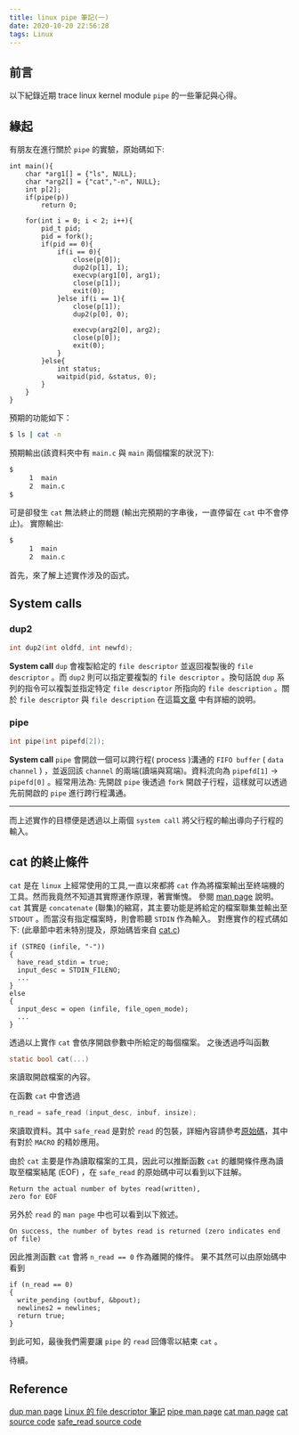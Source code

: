 ```yaml
---
title: linux pipe 筆記(一)
date: 2020-10-20 22:56:28
tags: Linux
---
```

## 前言
以下紀錄近期 trace linux kernel module `pipe` 的一些筆記與心得。
## 緣起
有朋友在進行關於 `pipe` 的實驗，原始碼如下:
```c=
int main(){
    char *arg1[] = {"ls", NULL};
    char *arg2[] = {"cat","-n", NULL};
    int p[2];
    if(pipe(p))
        return 0;

    for(int i = 0; i < 2; i++){
        pid_t pid;
        pid = fork();
        if(pid == 0){
            if(i == 0){
                close(p[0]);
                dup2(p[1], 1);
                execvp(arg1[0], arg1);
                close(p[1]);
                exit(0);
            }else if(i == 1){
                close(p[1]);
                dup2(p[0], 0);

                execvp(arg2[0], arg2);
                close(p[0]);
                exit(0);
            }
        }else{
            int status;
            waitpid(pid, &status, 0);
        }
    }
}
```

預期的功能如下：
```bash
$ ls | cat -n
```
預期輸出(該資料夾中有 `main.c` 與 `main` 兩個檔案的狀況下):
```bash
$
     1	main
     2	main.c
$
```

可是卻發生 `cat` 無法終止的問題 (輸出完預期的字串後，一直停留在 `cat` 中不會停止)。
實際輸出:
```bash
$
     1	main
     2	main.c
```

首先，來了解上述實作涉及的函式。
## System calls
### dup2
```c
int dup2(int oldfd, int newfd);
```
**System call** `dup` 會複製給定的 `file descriptor` 並返回複製後的 `file descriptor` 。而 `dup2` 則可以指定要複製的 `file descriptor` 。換句話說 `dup` 系列的指令可以複製並指定特定 `file descriptor` 所指向的 `file description` 。關於 `file descriptor` 與 `file description` 在這篇[文章](https://kkc.github.io/2020/08/22/file-descriptor/) 中有詳細的說明。

### pipe
```c
int pipe(int pipefd[2]);
```
**System call** `pipe` 會開啟一個可以跨行程( process )溝通的 `FIFO buffer` ( `data channel` ) ，並返回該 `channel` 的兩端(讀端與寫端)。資料流向為 `pipefd[1]` -> `pipefd[0]` 。經常用法為: 先開啟 `pipe` 後透過 `fork` 開啟子行程，這樣就可以透過先前開啟的 `pipe` 進行跨行程溝通。

---
而上述實作的目標便是透過以上兩個 `system call` 將父行程的輸出導向子行程的輸入。

## cat 的終止條件
`cat` 是在 `linux` 上經常使用的工具,一直以來都將 `cat` 作為將檔案輸出至終端機的工具。然而我竟然不知道其實際運作原理，著實慚愧。
參閱 [man page](https://man7.org/linux/man-pages/man1/cat.1.html) 說明。 `cat` 其實是 `concatenate` (聯集)的縮寫，其主要功能是將給定的檔案聯集並輸出至 `STDOUT` 。而當沒有指定檔案時，則會聆聽 `STDIN` 作為輸入。
對應實作的程式碼如下:
(此章節中若未特別提及，原始碼皆來自 [cat.c](https://github.com/coreutils/coreutils/blob/master/src/cat.c))
```c=
if (STREQ (infile, "-"))
{
  have_read_stdin = true;
  input_desc = STDIN_FILENO;
  ...
}
else
{
  input_desc = open (infile, file_open_mode);
  ...
}
```

透過以上實作 `cat` 會依序開啟參數中所給定的每個檔案。
之後透過呼叫函數
```c
static bool cat(...)
```
來讀取開啟檔案的內容。

在函數 `cat` 中會透過
```c
n_read = safe_read (input_desc, inbuf, insize);
```
來讀取資料。其中 `safe_read` 是對於 `read` 的包裝，詳細內容請參考[原始碼](https://github.com/coreutils/gnulib/blob/master/lib/safe-read.c)，其中有對於 `MACRO` 的精妙應用。

由於 `cat` 主要是作為讀取檔案的工具，因此可以推斷函數 `cat` 的離開條件應為讀取至檔案結尾 (EOF) ，在 `safe_read` 的原始碼中可以看到以下註解。
```
Return the actual number of bytes read(written), 
zero for EOF
```
另外於 `read` 的 `man page` 中也可以看到以下敘述。
```
On success, the number of bytes read is returned (zero indicates end of file)
```
因此推測函數 `cat` 會將 `n_read == 0` 作為離開的條件。
果不其然可以由原始碼中看到
```c=
if (n_read == 0)
{
  write_pending (outbuf, &bpout);
  newlines2 = newlines;
  return true;
}
```

到此可知，最後我們需要讓 `pipe` 的 `read` 回傳零以結束 `cat` 。

待續。
## Reference
[dup man page](https://man7.org/linux/man-pages/man2/dup.2.html)
[Linux 的 file descriptor 筆記](https://kkc.github.io/2020/08/22/file-descriptor/)
[pipe man page](https://man7.org/linux/man-pages/man2/pipe.2.html)
[cat man page](https://man7.org/linux/man-pages/man1/cat.1.html)
[cat source code](https://github.com/coreutils/coreutils/blob/master/src/cat.c)
[safe_read source code](https://github.com/coreutils/gnulib/blob/master/lib/safe-read.c)
